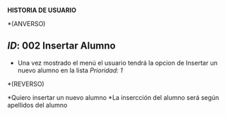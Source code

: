 **HISTORIA DE USUARIO**

*(ANVERSO)

*ID*: 002 Insertar Alumno
-----------------------------------------------
- Una vez mostrado el menú el usuario tendrá la opcion de Insertar un nuevo alumno en la lista
*Prioridad: 1*

*(REVERSO)

*Quiero insertar un nuevo alumno
*La insercción del alumno será según apellidos del alumno
